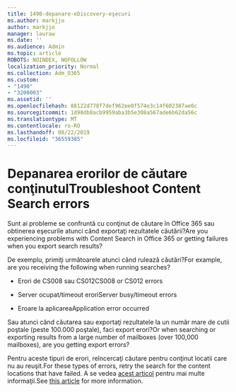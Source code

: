 ```yaml
---
title: 1490-depanare-eDiscovery-eşecuri
ms.author: markjjo
author: markjjo
manager: lauraw
ms.date: ''
ms.audience: Admin
ms.topic: article
ROBOTS: NOINDEX, NOFOLLOW
localization_priority: Normal
ms.collection: Adm_O365
ms.custom:
- "1490"
- "3200003"
ms.assetid: ''
ms.openlocfilehash: 88122d778f7def962ee0f574e3c14f602387ae0c
ms.sourcegitcommit: 1d98db8acb9959aba3b5e308a567ade6b62da56c
ms.translationtype: MT
ms.contentlocale: ro-RO
ms.lasthandoff: 08/22/2019
ms.locfileid: "36559385"
---
```

# <a name="troubleshoot-content-search-errors"></a><span data-ttu-id="5c908-102">Depanarea erorilor de căutare conţinutul</span><span class="sxs-lookup"><span data-stu-id="5c908-102">Troubleshoot Content Search errors</span></span>

<span data-ttu-id="5c908-103">Sunt ai probleme se confruntă cu conţinut de căutare în Office 365 sau obtinerea eşecurile atunci când exportaţi rezultatele căutării?</span><span class="sxs-lookup"><span data-stu-id="5c908-103">Are you experiencing problems with Content Search in Office 365 or getting failures when you export search results?</span></span>

<span data-ttu-id="5c908-104">De exemplu, primiţi următoarele atunci când rulează căutări?</span><span class="sxs-lookup"><span data-stu-id="5c908-104">For example, are you receiving the following when running searches?</span></span>

- <span data-ttu-id="5c908-105">Erori de CS008 sau CS012</span><span class="sxs-lookup"><span data-stu-id="5c908-105">CS008 or CS012 errors</span></span>

- <span data-ttu-id="5c908-106">Server ocupat/timeout erori</span><span class="sxs-lookup"><span data-stu-id="5c908-106">Server busy/timeout errors</span></span>

- <span data-ttu-id="5c908-107">Eroare la aplicarea</span><span class="sxs-lookup"><span data-stu-id="5c908-107">Application error occurred</span></span>

<span data-ttu-id="5c908-108">Sau atunci când căutarea sau exportaţi rezultatele la un număr mare de cutii poştale (peste 100.000 poştale), faci export erori?</span><span class="sxs-lookup"><span data-stu-id="5c908-108">Or when searching or exporting results from a large number of mailboxes (over 100,000 mailboxes), are you getting export errors?</span></span>

<span data-ttu-id="5c908-109">Pentru aceste tipuri de erori, reîncercaţi căutare pentru conţinut locatii care nu au reuşit.</span><span class="sxs-lookup"><span data-stu-id="5c908-109">For these types of errors, retry the search for the content locations that have failed.</span></span> <span data-ttu-id="5c908-110">A se vedea [acest articol](https://docs.microsoft.com/office365/securitycompliance/retry-failed-content-search) pentru mai multe informaţii.</span><span class="sxs-lookup"><span data-stu-id="5c908-110">See  [this article](https://docs.microsoft.com/office365/securitycompliance/retry-failed-content-search) for more information.</span></span>
